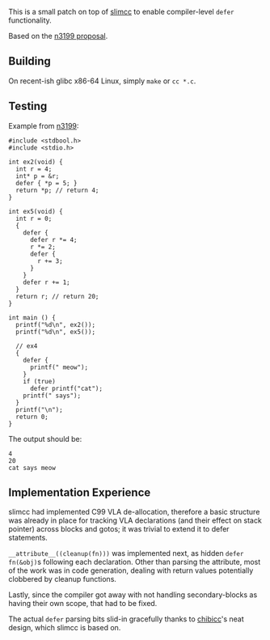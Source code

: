 This is a small patch on top of [slimcc](https://github.com/fuhsnn/slimcc) to enable compiler-level `defer` functionality.

Based on the [n3199 proposal](https://www.open-std.org/jtc1/sc22/wg14/www/docs/n3199.htm).

## Building

On recent-ish glibc x86-64 Linux, simply `make` or `cc *.c`.

## Testing

Example from [n3199](https://www.open-std.org/jtc1/sc22/wg14/www/docs/n3199.htm):
```
#include <stdbool.h>
#include <stdio.h>

int ex2(void) {
  int r = 4;
  int* p = &r;
  defer { *p = 5; }
  return *p; // return 4;
}

int ex5(void) {
  int r = 0;
  {
    defer {
      defer r *= 4;
      r *= 2;
      defer {
        r += 3;
      }
    }
    defer r += 1;
  }
  return r; // return 20;
}

int main () {
  printf("%d\n", ex2());
  printf("%d\n", ex5());

  // ex4
  {
    defer {
      printf(" meow");
    }
    if (true)
      defer printf("cat");
    printf(" says");
  }
  printf("\n");
  return 0;
}
```
The output should be:
```
4
20
cat says meow
```
## Implementation Experience

slimcc had implemented C99 VLA de-allocation, therefore a basic structure was already in place for tracking VLA declarations (and their effect on stack pointer) across blocks and gotos; it was trivial to extend it to defer statements.

`__attribute__((cleanup(fn)))` was implemented next, as hidden `defer fn(&obj)`s following each declaration. Other than parsing the attribute, most of the work was in code generation, dealing with return values potentially clobbered by cleanup functions.

Lastly, since the compiler got away with not handling secondary-blocks as having their own scope, that had to be fixed.

The actual `defer` parsing bits slid-in gracefully thanks to [chibicc](https://github.com/rui314/chibicc)'s neat design, which slimcc is based on.
